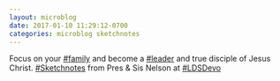```yaml
---
layout: microblog
date: 2017-01-10 11:29:12-0700
categories: microblog sketchnotes
---
```

Focus on your [#family](https://twitter.com/hashtag/family) and become a [#leader](https://www.instagram.com/explore/tags/leader/) and true disciple of Jesus Christ. [#Sketchnotes](/categories/Sketchnotes) from Pres & Sis Nelson at [#LDSDevo](http://testing.com)
